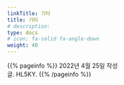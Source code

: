 ```yaml
---
linkTitle: 기타
title: 기타
# description: 
type: docs
# icon: fa-solid fa-angle-down
weight: 40
---
```


{{% pageinfo %}}
2022년 4월 25일 작성<br>
글. HL5KY.
{{% /pageinfo %}}